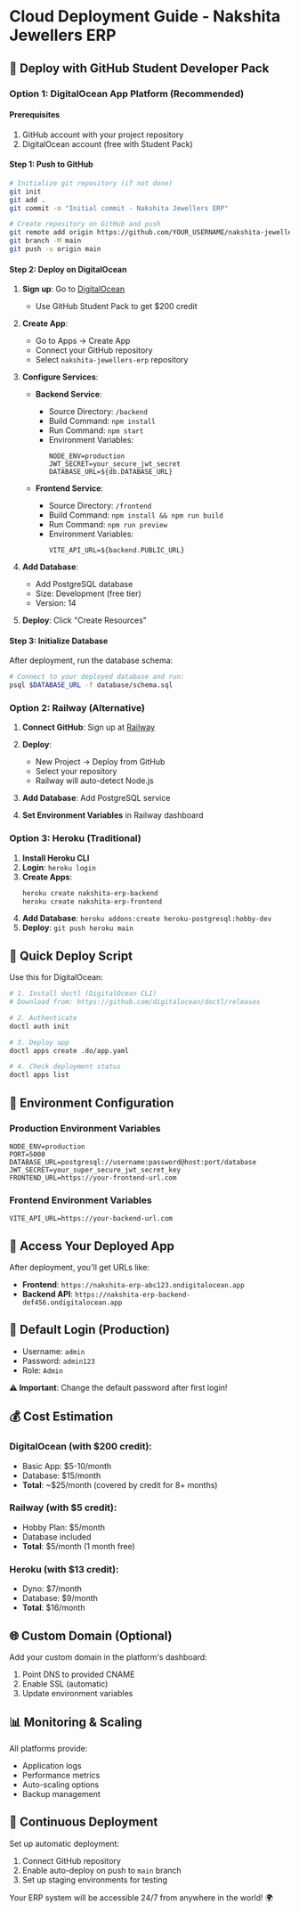 # Cloud Deployment Guide - Nakshita Jewellers ERP

## 🌟 Deploy with GitHub Student Developer Pack

### Option 1: DigitalOcean App Platform (Recommended)

#### Prerequisites
1. GitHub account with your project repository
2. DigitalOcean account (free with Student Pack)

#### Step 1: Push to GitHub
```bash
# Initialize git repository (if not done)
git init
git add .
git commit -m "Initial commit - Nakshita Jewellers ERP"

# Create repository on GitHub and push
git remote add origin https://github.com/YOUR_USERNAME/nakshita-jewellers-erp.git
git branch -M main
git push -u origin main
```

#### Step 2: Deploy on DigitalOcean
1. **Sign up**: Go to [DigitalOcean](https://www.digitalocean.com/)
   - Use GitHub Student Pack to get $200 credit
   
2. **Create App**: 
   - Go to Apps → Create App
   - Connect your GitHub repository
   - Select `nakshita-jewellers-erp` repository

3. **Configure Services**:
   - **Backend Service**:
     - Source Directory: `/backend`
     - Build Command: `npm install`
     - Run Command: `npm start`
     - Environment Variables:
       ```
       NODE_ENV=production
       JWT_SECRET=your_secure_jwt_secret
       DATABASE_URL=${db.DATABASE_URL}
       ```
   
   - **Frontend Service**:
     - Source Directory: `/frontend`
     - Build Command: `npm install && npm run build`
     - Run Command: `npm run preview`
     - Environment Variables:
       ```
       VITE_API_URL=${backend.PUBLIC_URL}
       ```

4. **Add Database**:
   - Add PostgreSQL database
   - Size: Development (free tier)
   - Version: 14

5. **Deploy**: Click "Create Resources"

#### Step 3: Initialize Database
After deployment, run the database schema:
```bash
# Connect to your deployed database and run:
psql $DATABASE_URL -f database/schema.sql
```

### Option 2: Railway (Alternative)

1. **Connect GitHub**: Sign up at [Railway](https://railway.app/)
2. **Deploy**: 
   - New Project → Deploy from GitHub
   - Select your repository
   - Railway will auto-detect Node.js

3. **Add Database**: Add PostgreSQL service
4. **Set Environment Variables** in Railway dashboard

### Option 3: Heroku (Traditional)

1. **Install Heroku CLI**
2. **Login**: `heroku login`
3. **Create Apps**:
   ```bash
   heroku create nakshita-erp-backend
   heroku create nakshita-erp-frontend
   ```
4. **Add Database**: `heroku addons:create heroku-postgresql:hobby-dev`
5. **Deploy**: `git push heroku main`

## 🚀 Quick Deploy Script

Use this for DigitalOcean:

```bash
# 1. Install doctl (DigitalOcean CLI)
# Download from: https://github.com/digitalocean/doctl/releases

# 2. Authenticate
doctl auth init

# 3. Deploy app
doctl apps create .do/app.yaml

# 4. Check deployment status
doctl apps list
```

## 🔧 Environment Configuration

### Production Environment Variables
```env
NODE_ENV=production
PORT=5000
DATABASE_URL=postgresql://username:password@host:port/database
JWT_SECRET=your_super_secure_jwt_secret_key
FRONTEND_URL=https://your-frontend-url.com
```

### Frontend Environment Variables
```env
VITE_API_URL=https://your-backend-url.com
```

## 📱 Access Your Deployed App

After deployment, you'll get URLs like:
- **Frontend**: `https://nakshita-erp-abc123.ondigitalocean.app`
- **Backend API**: `https://nakshita-erp-backend-def456.ondigitalocean.app`

## 🔐 Default Login (Production)
- Username: `admin`
- Password: `admin123`
- Role: `Admin`

**⚠️ Important**: Change the default password after first login!

## 💰 Cost Estimation

### DigitalOcean (with $200 credit):
- Basic App: $5-10/month
- Database: $15/month
- **Total**: ~$25/month (covered by credit for 8+ months)

### Railway (with $5 credit):
- Hobby Plan: $5/month
- Database included
- **Total**: $5/month (1 month free)

### Heroku (with $13 credit):
- Dyno: $7/month
- Database: $9/month
- **Total**: $16/month

## 🌐 Custom Domain (Optional)

Add your custom domain in the platform's dashboard:
1. Point DNS to provided CNAME
2. Enable SSL (automatic)
3. Update environment variables

## 📊 Monitoring & Scaling

All platforms provide:
- Application logs
- Performance metrics
- Auto-scaling options
- Backup management

## 🔄 Continuous Deployment

Set up automatic deployment:
1. Connect GitHub repository
2. Enable auto-deploy on push to `main` branch
3. Set up staging environments for testing

Your ERP system will be accessible 24/7 from anywhere in the world! 🌍